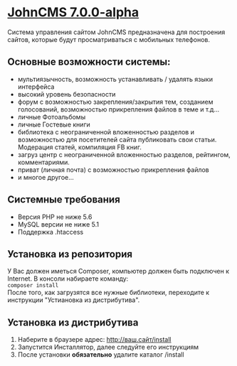 # [JohnCMS 7.0.0-alpha](http://johncms.com)

Система управления сайтом JohnCMS предназначена для построения сайтов, которые будут просматриваться с мобильных телефонов.

## Основные возможности системы:
- мультиязычность, возможность устанавливать / удалять языки интерфейса
- высокий уровень безопасности
- форум с возможностью закрепления/закрытия тем, созданием голосований,
  возможностью прикрепления файлов в теме и т.д...
- личные Фотоальбомы
- личные Гостевые книги
- библиотека с неограниченной вложенностью разделов и возможностью для посетителей сайта публиковать свои статьи. Модерация статей, компиляция FB книг.
- загруз центр с неограниченной вложенностью разделов, рейтингом, комментариями.
- приват (личная почта) с возможностью прикрепления файлов
- и многое другое...

## Системные требования
- Версия PHP не ниже 5.6
- MySQL версии не ниже 5.1
- Поддержка .htaccess

## Установка из репозитория
У Вас должен иметься Composer, компьютер должен быть подключен к Internet. В консоли набираете команду:  
`composer install`  
После того, как загрузятся все нужные библиотеки, переходите к инструкции "Устиановка из дистрибутива".

## Установка из дистрибутива
1. Наберите в браузере адрес: http://ваш.сайт/install
2. Запустится Инсталлятор, далее следуйте его инструкциям
3. После установки **обязательно** удалите каталог /install
